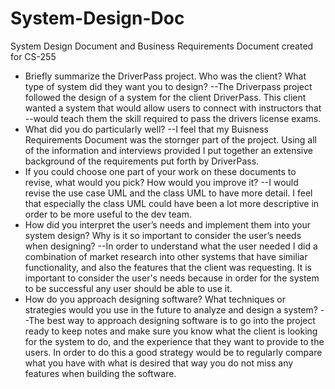 # System-Design-Doc
System Design Document and Business Requirements Document created for CS-255

- Briefly summarize the DriverPass project. Who was the client? What type of system did they want you to design?
--The Driverpass project followed the design of a system for the client DriverPass. This client wanted a system that would allow users to connect with instructors that --would teach them the skill required to pass the drivers license exams. 
 - What did you do particularly well?
--I feel that my Buisness Requirements Document was the stornger part of the project. Using all of the information and interviews provided I put together an extensive background of the requirements put forth by DriverPass.
- If you could choose one part of your work on these documents to revise, what would you pick? How would you improve it?
--I would revise the use case UML and the class UML to have more detail. I feel that especially the class UML could have been a lot more descriptive in order to be more useful to the dev team.
- How did you interpret the user’s needs and implement them into your system design? Why is it so important to consider the user’s needs when designing?
--In order to understand what the user needed I did a combination of market research into other systems that have similiar functionality, and also the features that the client was requesting. It is important to consider the user's needs because in order for the system to be successful any user should be able to use it.
- How do you approach designing software? What techniques or strategies would you use in the future to analyze and design a system?
--The best way to approach designing software is to go into the project ready to keep notes and make sure you know what the client is looking for the system to do, and the experience that they want to provide to the users. In order to do this a good strategy would be to regularly compare what you have with what is desired that way you do not miss any features when building the software. 
